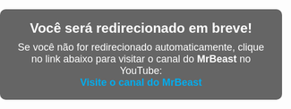 <!DOCTYPE html>
<html lang="pt-BR">
<head>
    <meta charset="UTF-8">
    <meta http-equiv="X-UA-Compatible" content="IE=edge">
    <meta name="viewport" content="width=device-width, initial-scale=1.0">
    <title>Redirecionamento</title>
    <meta http-equiv="refresh" content="5; url=https://www.youtube.com/user/MrBeast6000">
    <style>
        body {
            margin: 0;
            padding: 0;
            height: 100vh;
            display: flex;
            justify-content: center;
            align-items: center;
            background: url('https://img.youtube.com/vi/df0H-GX5SCY/maxresdefault.jpg') no-repeat center center fixed;
            background-size: cover;
            color: #fff;
            font-family: Arial, sans-serif;
            text-align: center;
            overflow: hidden;
        }
        .container {
            max-width: 600px;
            padding: 20px;
            border-radius: 10px;
            background: rgba(0, 0, 0, 0.6);
        }
        h1 {
            color: #fff;
            font-size: 24px;
            margin: 0 0 10px;
        }
        p {
            color: #fff;
            font-size: 18px;
            margin: 0;
        }
        a {
            color: #00aced;
            text-decoration: none;
            font-weight: bold;
        }
        a:hover {
            text-decoration: underline;
        }
    </style>
</head>
<body>
    <div class="container">
        <h1>Você será redirecionado em breve!</h1>
        <p>Se você não for redirecionado automaticamente, clique no link abaixo para visitar o canal do <strong>MrBeast</strong> no YouTube:</p>
        <p><a href="https://www.youtube.com/user/MrBeast6000">Visite o canal do MrBeast</a></p>
    </div>
</body>
</html>
